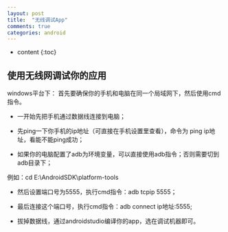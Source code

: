 ```yaml
---
layout: post
title:  "无线调试App"
comments: true
categories: android
---
```


* content
{:toc}

## 使用无线网调试你的应用

windows平台下：
首先要确保你的手机和电脑在同一个局域网下，然后使用cmd指令。

* 一开始先把手机通过数据线连接到电脑；

* 先ping一下你手机的ip地址（可直接在手机设置里查看），命令为 ping ip地址，看能不能ping成功；

* 如果你的电脑配置了adb为环境变量，可以直接使用adb指令；否则需要切到adb目录下；

例如：cd E:\AndroidSDK\platform-tools  

* 然后设置端口号为5555，执行cmd指令：adb tcpip 5555；

* 最后连接这个端口号，执行cmd指令：adb connect ip地址:5555;

* 拔掉数据线，通过androidstudio编译你的app，选在调试机器即可。